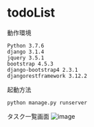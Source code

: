 # todoList

動作環境
```
Python 3.7.6
django 3.1.4
jquery 3.5.1
bootstrap 4.5.3
django-bootstrap4 2.3.1
djangorestframework 3.12.2
```

起動方法
```
python manage.py runserver
```

タスク一覧画面
![image](https://user-images.githubusercontent.com/63179941/104113351-39ee6500-533c-11eb-9e91-2693b4ac61cf.png)
